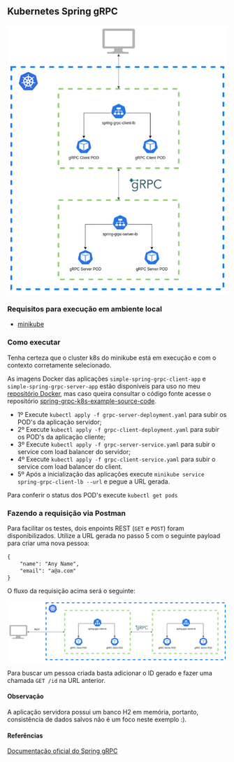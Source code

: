 ## Kubernetes Spring gRPC

<img src="./img/spring-grpc-k8s.png" alt="Spring gRPC k8s">

### Requisitos para execução em ambiente local

 - [minikube](https://minikube.sigs.k8s.io/docs/)

### Como executar

Tenha certeza que o cluster k8s do minikube está em execução e com o contexto corretamente selecionado.

As imagens Docker das aplicações `simple-spring-grpc-client-app` e `simple-spring-grpc-server-app` estão disponíveis para uso no meu [repositório Docker](https://hub.docker.com/u/tonyals), mas caso queira consultar o código fonte acesse o repositório [spring-grpc-k8s-example-source-code](https://github.com/TonyALS/spring-grpc-k8s-example-source-code).

- 1º Execute `kubectl apply -f grpc-server-deployment.yaml` para subir os POD's da aplicação servidor;
- 2º Execute `kubectl apply -f grpc-client-deployment.yaml` para subir os POD's da aplicação cliente;
- 3º Execute `kubectl apply -f grpc-server-service.yaml` para subir o service com load balancer do servidor;
- 4º Execute `kubectl apply -f grpc-client-service.yaml` para subir o service com load balancer do client.
- 5º Após a inicialização das aplicações execute `minikube service spring-grpc-client-lb --url` e pegue a URL gerada.

Para conferir o status dos POD's execute `kubectl get pods`

### Fazendo a requisição via Postman

Para facilitar os testes, dois enpoints REST (`GET` e `POST`) foram disponibilizados. Utilize a URL gerada no passo 5 com o seguinte payload para criar uma nova pessoa:
```
{
    "name": "Any Name",
    "email": "a@a.com"
}
```
O fluxo da requisição acima será o seguinte:

<img src="./img/spring-grpc-k8s-request-flow.png" alt="Spring gRPC k8s request flow">

Para buscar um pessoa criada basta adicionar o ID gerado e fazer uma chamada `GET /id` na URL anterior.

#### Observação
A aplicação servidora possui um banco H2 em memória, portanto, consistência de dados salvos não é um foco neste exemplo :).

#### Referências
[Documentação oficial do Spring gRPC](https://yidongnan.github.io/grpc-spring-boot-starter/en/kubernetes.html)
